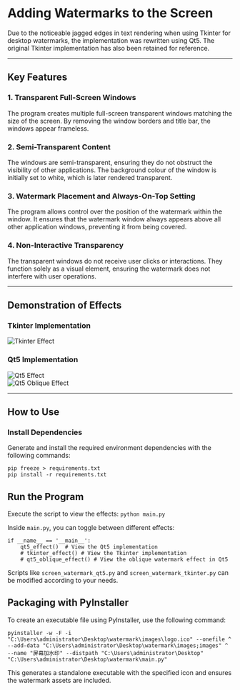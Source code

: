 # Adding Watermarks to the Screen

Due to the noticeable jagged edges in text rendering when using Tkinter for desktop watermarks, the implementation was rewritten using Qt5. The original Tkinter implementation has also been retained for reference.

---

## Key Features

### 1. Transparent Full-Screen Windows  
The program creates multiple full-screen transparent windows matching the size of the screen. By removing the window borders and title bar, the windows appear frameless.

### 2. Semi-Transparent Content  
The windows are semi-transparent, ensuring they do not obstruct the visibility of other applications. The background colour of the window is initially set to white, which is later rendered transparent.

### 3. Watermark Placement and Always-On-Top Setting  
The program allows control over the position of the watermark within the window. It ensures that the watermark window always appears above all other application windows, preventing it from being covered.

### 4. Non-Interactive Transparency  
The transparent windows do not receive user clicks or interactions. They function solely as a visual element, ensuring the watermark does not interfere with user operations.

---

## Demonstration of Effects

### Tkinter Implementation  
![Tkinter Effect](#)

### Qt5 Implementation  
![Qt5 Effect](#)  
![Qt5 Oblique Effect](#)

---

## How to Use

### Install Dependencies  
Generate and install the required environment dependencies with the following commands:  

```
pip freeze > requirements.txt
pip install -r requirements.txt
```

## Run the Program

Execute the script to view the effects: `python main.py`

Inside `main.py`, you can toggle between different effects:

```
if __name__ == '__main__':
    qt5_effect()  # View the Qt5 implementation
    # tkinter_effect() # View the Tkinter implementation
    # qt5_oblique_effect() # View the oblique watermark effect in Qt5
```

Scripts like `screen_watermark_qt5.py` and `screen_watermark_tkinter.py` can be modified according to your needs.

## Packaging with PyInstaller

To create an executable file using PyInstaller, use the following command:

```
pyinstaller -w -F -i "C:\Users\administrator\Desktop\watermark\images\logo.ico" --onefile ^
--add-data "C:\Users\administrator\Desktop\watermark\images;images" ^
--name "屏幕加水印" --distpath "C:\Users\administrator\Desktop" "C:\Users\administrator\Desktop\watermark\main.py"
```

This generates a standalone executable with the specified icon and ensures the watermark assets are included.










